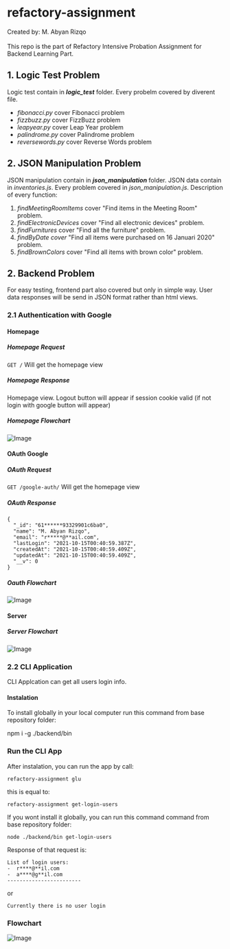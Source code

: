 # refactory-assignment
Created by: M. Abyan Rizqo
<br><br>
This repo is the part of Refactory Intensive Probation Assignment for Backend Learning Part.<br>
## 1. Logic Test Problem
Logic test contain in *__logic_test__* folder. Every probelm covered by diverent file.
* *fibonacci.py* cover Fibonacci problem
* *fizzbuzz.py* cover FizzBuzz problem
* *leapyear.py* cover Leap Year problem
* *palindrome.py* cover Palindrome problem
* *reversewords.py* cover Reverse Words problem
## 2. JSON Manipulation Problem
JSON manipulation contain in *__json_manipulation__* folder. 
JSON data contain in *inventories.js*.  Every problem covered in *json_manipulation.js*. Description of every function: 
1. *findMeetingRoomItems* cover "Find items in the Meeting Room" problem.
2. *findElectronicDevices* cover "Find all electronic devices" problem.
3. *findFurnitures* cover "Find all the furniture" problem.
4. *findByDate cover* "Find all items were purchased on 16 Januari 2020" problem.
5. *findBrownColors* cover "Find all items with brown color" problem.
## 2. Backend Problem
For easy testing, frontend part also covered but only in simple way. 
User data responses will be send in JSON format rather than html views.
### 2.1 Authentication with Google
#### Homepage
#####  Homepage Request <br>
 `GET /` Will get the homepage view <br>
#####  Homepage Response <br>
 Homepage view. 
Logout button will appear if session cookie valid (if not login with google button will appear)<br>
#####  Homepage Flowchart <br>
![Image](./images/2.png)
#### OAuth Google
##### OAuth Request <br>
 `GET /google-auth/` Will get the homepage view <br>
##### OAuth Response <br>
```
{
  "_id": "61******93329901c6ba0",
  "name": "M. Abyan Rizqo",
  "email": "r*****@**ail.com",
  "lastLogin": "2021-10-15T00:40:59.387Z",
  "createdAt": "2021-10-15T00:40:59.409Z",
  "updatedAt": "2021-10-15T00:40:59.409Z",
  "__v": 0
}
```

#####  Oauth Flowchart <br>
![Image](./images/3.png)
#### Server
#####  Server Flowchart <br>
![Image](./images/1.png)
### 2.2 CLI Application
CLI Applcation can get all users login info.<br>
#### Instalation
To install globally in your local computer run this command from base repository folder:

  npm i -g ./backend/bin
### Run the CLI App
After instalation, you can run the app by call:<br>

    refactory-assignment glu
this is equal to:<br>

    refactory-assignment get-login-users
If you wont install it globally, you can run this command command from base repository folder:

    node ./backend/bin get-login-users
Response of that request is:
```
List of login users:
-  r****@**il.com
-  a****@g**il.com
------------------------
```
or
```
Currently there is no user login

```
### Flowchart
![Image](./images/4.png)
